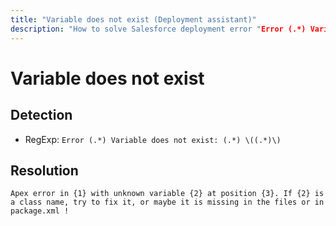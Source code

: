 ```yaml
---
title: "Variable does not exist (Deployment assistant)"
description: "How to solve Salesforce deployment error "Error (.*) Variable does not exist: (.*) \((.*)\)""
---
```

<!-- markdownlint-disable MD013 -->
# Variable does not exist

## Detection

- RegExp: `Error (.*) Variable does not exist: (.*) \((.*)\)`

## Resolution

```shell
Apex error in {1} with unknown variable {2} at position {3}. If {2} is a class name, try to fix it, or maybe it is missing in the files or in package.xml !
```
